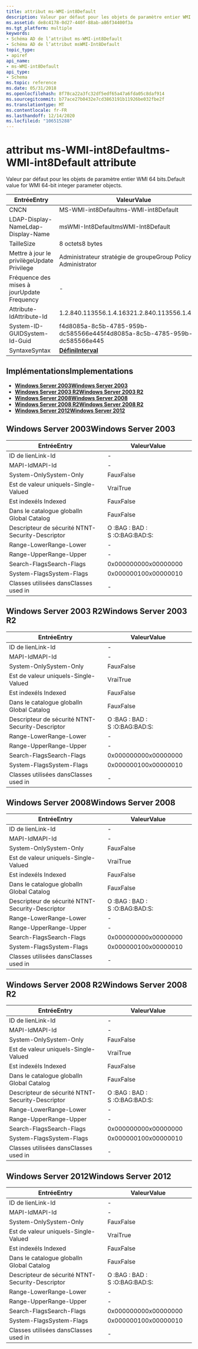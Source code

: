 ```yaml
---
title: attribut ms-WMI-int8Default
description: Valeur par défaut pour les objets de paramètre entier WMI 64 bits.
ms.assetid: de8c4178-0d27-440f-88ab-a86f34400f3a
ms.tgt_platform: multiple
keywords:
- Schéma AD de l’attribut ms-WMI-int8Default
- Schéma AD de l’attribut msWMI-Int8Default
topic_type:
- apiref
api_name:
- ms-WMI-int8Default
api_type:
- Schema
ms.topic: reference
ms.date: 05/31/2018
ms.openlocfilehash: 8f78ca22a3fc32df5edf65a47a6fda05c8daf914
ms.sourcegitcommit: b77ace27b0432e7cd3863191b11926be032fbe2f
ms.translationtype: MT
ms.contentlocale: fr-FR
ms.lasthandoff: 12/14/2020
ms.locfileid: "106515288"
---
```

# <a name="ms-wmi-int8default-attribute"></a><span data-ttu-id="4074b-105">attribut ms-WMI-int8Default</span><span class="sxs-lookup"><span data-stu-id="4074b-105">ms-WMI-int8Default attribute</span></span>

<span data-ttu-id="4074b-106">Valeur par défaut pour les objets de paramètre entier WMI 64 bits.</span><span class="sxs-lookup"><span data-stu-id="4074b-106">Default value for WMI 64-bit integer parameter objects.</span></span>



| <span data-ttu-id="4074b-107">Entrée</span><span class="sxs-lookup"><span data-stu-id="4074b-107">Entry</span></span> | <span data-ttu-id="4074b-108">Valeur</span><span class="sxs-lookup"><span data-stu-id="4074b-108">Value</span></span> |
|-------------------|--------------------------------------|
| <span data-ttu-id="4074b-109">CN</span><span class="sxs-lookup"><span data-stu-id="4074b-109">CN</span></span>                | <span data-ttu-id="4074b-110">MS-WMI-int8Default</span><span class="sxs-lookup"><span data-stu-id="4074b-110">ms-WMI-int8Default</span></span>                   |
| <span data-ttu-id="4074b-111">LDAP-Display-Name</span><span class="sxs-lookup"><span data-stu-id="4074b-111">Ldap-Display-Name</span></span> | <span data-ttu-id="4074b-112">msWMI-Int8Default</span><span class="sxs-lookup"><span data-stu-id="4074b-112">msWMI-Int8Default</span></span>                    |
| <span data-ttu-id="4074b-113">Taille</span><span class="sxs-lookup"><span data-stu-id="4074b-113">Size</span></span>              | <span data-ttu-id="4074b-114">8 octets</span><span class="sxs-lookup"><span data-stu-id="4074b-114">8 bytes</span></span>                              |
| <span data-ttu-id="4074b-115">Mettre à jour le privilège</span><span class="sxs-lookup"><span data-stu-id="4074b-115">Update Privilege</span></span>  | <span data-ttu-id="4074b-116">Administrateur stratégie de groupe</span><span class="sxs-lookup"><span data-stu-id="4074b-116">Group Policy Administrator</span></span>           |
| <span data-ttu-id="4074b-117">Fréquence des mises à jour</span><span class="sxs-lookup"><span data-stu-id="4074b-117">Update Frequency</span></span>  | \-                                   |
| <span data-ttu-id="4074b-118">Attribute-Id</span><span class="sxs-lookup"><span data-stu-id="4074b-118">Attribute-Id</span></span>      | <span data-ttu-id="4074b-119">1.2.840.113556.1.4.1632</span><span class="sxs-lookup"><span data-stu-id="4074b-119">1.2.840.113556.1.4.1632</span></span>              |
| <span data-ttu-id="4074b-120">System-ID-GUID</span><span class="sxs-lookup"><span data-stu-id="4074b-120">System-Id-Guid</span></span>    | <span data-ttu-id="4074b-121">f4d8085a-8c5b-4785-959b-dc585566e445</span><span class="sxs-lookup"><span data-stu-id="4074b-121">f4d8085a-8c5b-4785-959b-dc585566e445</span></span> |
| <span data-ttu-id="4074b-122">Syntaxe</span><span class="sxs-lookup"><span data-stu-id="4074b-122">Syntax</span></span>            | [<span data-ttu-id="4074b-123">**Défini**</span><span class="sxs-lookup"><span data-stu-id="4074b-123">**Interval**</span></span>](s-interval.md)       |



## <a name="implementations"></a><span data-ttu-id="4074b-124">Implémentations</span><span class="sxs-lookup"><span data-stu-id="4074b-124">Implementations</span></span>

-   [<span data-ttu-id="4074b-125">**Windows Server 2003**</span><span class="sxs-lookup"><span data-stu-id="4074b-125">**Windows Server 2003**</span></span>](#windows-server-2003)
-   [<span data-ttu-id="4074b-126">**Windows Server 2003 R2**</span><span class="sxs-lookup"><span data-stu-id="4074b-126">**Windows Server 2003 R2**</span></span>](#windows-server-2003-r2)
-   [<span data-ttu-id="4074b-127">**Windows Server 2008**</span><span class="sxs-lookup"><span data-stu-id="4074b-127">**Windows Server 2008**</span></span>](#windows-server-2008)
-   [<span data-ttu-id="4074b-128">**Windows Server 2008 R2**</span><span class="sxs-lookup"><span data-stu-id="4074b-128">**Windows Server 2008 R2**</span></span>](#windows-server-2008-r2)
-   [<span data-ttu-id="4074b-129">**Windows Server 2012**</span><span class="sxs-lookup"><span data-stu-id="4074b-129">**Windows Server 2012**</span></span>](#windows-server-2012)

## <a name="windows-server-2003"></a><span data-ttu-id="4074b-130">Windows Server 2003</span><span class="sxs-lookup"><span data-stu-id="4074b-130">Windows Server 2003</span></span>



| <span data-ttu-id="4074b-131">Entrée</span><span class="sxs-lookup"><span data-stu-id="4074b-131">Entry</span></span> | <span data-ttu-id="4074b-132">Valeur</span><span class="sxs-lookup"><span data-stu-id="4074b-132">Value</span></span> |
|------------------------|--------------|
| <span data-ttu-id="4074b-133">ID de lien</span><span class="sxs-lookup"><span data-stu-id="4074b-133">Link-Id</span></span>                | \-           |
| <span data-ttu-id="4074b-134">MAPI-Id</span><span class="sxs-lookup"><span data-stu-id="4074b-134">MAPI-Id</span></span>                | \-           |
| <span data-ttu-id="4074b-135">System-Only</span><span class="sxs-lookup"><span data-stu-id="4074b-135">System-Only</span></span>            | <span data-ttu-id="4074b-136">Faux</span><span class="sxs-lookup"><span data-stu-id="4074b-136">False</span></span>        |
| <span data-ttu-id="4074b-137">Est de valeur unique</span><span class="sxs-lookup"><span data-stu-id="4074b-137">Is-Single-Valued</span></span>       | <span data-ttu-id="4074b-138">Vrai</span><span class="sxs-lookup"><span data-stu-id="4074b-138">True</span></span>         |
| <span data-ttu-id="4074b-139">Est indexé</span><span class="sxs-lookup"><span data-stu-id="4074b-139">Is Indexed</span></span>             | <span data-ttu-id="4074b-140">Faux</span><span class="sxs-lookup"><span data-stu-id="4074b-140">False</span></span>        |
| <span data-ttu-id="4074b-141">Dans le catalogue global</span><span class="sxs-lookup"><span data-stu-id="4074b-141">In Global Catalog</span></span>      | <span data-ttu-id="4074b-142">Faux</span><span class="sxs-lookup"><span data-stu-id="4074b-142">False</span></span>        |
| <span data-ttu-id="4074b-143">Descripteur de sécurité NT</span><span class="sxs-lookup"><span data-stu-id="4074b-143">NT-Security-Descriptor</span></span> | <span data-ttu-id="4074b-144">O :BAG : BAD : S :</span><span class="sxs-lookup"><span data-stu-id="4074b-144">O:BAG:BAD:S:</span></span> |
| <span data-ttu-id="4074b-145">Range-Lower</span><span class="sxs-lookup"><span data-stu-id="4074b-145">Range-Lower</span></span>            | \-           |
| <span data-ttu-id="4074b-146">Range-Upper</span><span class="sxs-lookup"><span data-stu-id="4074b-146">Range-Upper</span></span>            | \-           |
| <span data-ttu-id="4074b-147">Search-Flags</span><span class="sxs-lookup"><span data-stu-id="4074b-147">Search-Flags</span></span>           | <span data-ttu-id="4074b-148">0x00000000</span><span class="sxs-lookup"><span data-stu-id="4074b-148">0x00000000</span></span>   |
| <span data-ttu-id="4074b-149">System-Flags</span><span class="sxs-lookup"><span data-stu-id="4074b-149">System-Flags</span></span>           | <span data-ttu-id="4074b-150">0x00000010</span><span class="sxs-lookup"><span data-stu-id="4074b-150">0x00000010</span></span>   |
| <span data-ttu-id="4074b-151">Classes utilisées dans</span><span class="sxs-lookup"><span data-stu-id="4074b-151">Classes used in</span></span>        | \-           |



## <a name="windows-server-2003-r2"></a><span data-ttu-id="4074b-152">Windows Server 2003 R2</span><span class="sxs-lookup"><span data-stu-id="4074b-152">Windows Server 2003 R2</span></span>



| <span data-ttu-id="4074b-153">Entrée</span><span class="sxs-lookup"><span data-stu-id="4074b-153">Entry</span></span> | <span data-ttu-id="4074b-154">Valeur</span><span class="sxs-lookup"><span data-stu-id="4074b-154">Value</span></span> |
|------------------------|--------------|
| <span data-ttu-id="4074b-155">ID de lien</span><span class="sxs-lookup"><span data-stu-id="4074b-155">Link-Id</span></span>                | \-           |
| <span data-ttu-id="4074b-156">MAPI-Id</span><span class="sxs-lookup"><span data-stu-id="4074b-156">MAPI-Id</span></span>                | \-           |
| <span data-ttu-id="4074b-157">System-Only</span><span class="sxs-lookup"><span data-stu-id="4074b-157">System-Only</span></span>            | <span data-ttu-id="4074b-158">Faux</span><span class="sxs-lookup"><span data-stu-id="4074b-158">False</span></span>        |
| <span data-ttu-id="4074b-159">Est de valeur unique</span><span class="sxs-lookup"><span data-stu-id="4074b-159">Is-Single-Valued</span></span>       | <span data-ttu-id="4074b-160">Vrai</span><span class="sxs-lookup"><span data-stu-id="4074b-160">True</span></span>         |
| <span data-ttu-id="4074b-161">Est indexé</span><span class="sxs-lookup"><span data-stu-id="4074b-161">Is Indexed</span></span>             | <span data-ttu-id="4074b-162">Faux</span><span class="sxs-lookup"><span data-stu-id="4074b-162">False</span></span>        |
| <span data-ttu-id="4074b-163">Dans le catalogue global</span><span class="sxs-lookup"><span data-stu-id="4074b-163">In Global Catalog</span></span>      | <span data-ttu-id="4074b-164">Faux</span><span class="sxs-lookup"><span data-stu-id="4074b-164">False</span></span>        |
| <span data-ttu-id="4074b-165">Descripteur de sécurité NT</span><span class="sxs-lookup"><span data-stu-id="4074b-165">NT-Security-Descriptor</span></span> | <span data-ttu-id="4074b-166">O :BAG : BAD : S :</span><span class="sxs-lookup"><span data-stu-id="4074b-166">O:BAG:BAD:S:</span></span> |
| <span data-ttu-id="4074b-167">Range-Lower</span><span class="sxs-lookup"><span data-stu-id="4074b-167">Range-Lower</span></span>            | \-           |
| <span data-ttu-id="4074b-168">Range-Upper</span><span class="sxs-lookup"><span data-stu-id="4074b-168">Range-Upper</span></span>            | \-           |
| <span data-ttu-id="4074b-169">Search-Flags</span><span class="sxs-lookup"><span data-stu-id="4074b-169">Search-Flags</span></span>           | <span data-ttu-id="4074b-170">0x00000000</span><span class="sxs-lookup"><span data-stu-id="4074b-170">0x00000000</span></span>   |
| <span data-ttu-id="4074b-171">System-Flags</span><span class="sxs-lookup"><span data-stu-id="4074b-171">System-Flags</span></span>           | <span data-ttu-id="4074b-172">0x00000010</span><span class="sxs-lookup"><span data-stu-id="4074b-172">0x00000010</span></span>   |
| <span data-ttu-id="4074b-173">Classes utilisées dans</span><span class="sxs-lookup"><span data-stu-id="4074b-173">Classes used in</span></span>        | \-           |



## <a name="windows-server-2008"></a><span data-ttu-id="4074b-174">Windows Server 2008</span><span class="sxs-lookup"><span data-stu-id="4074b-174">Windows Server 2008</span></span>



| <span data-ttu-id="4074b-175">Entrée</span><span class="sxs-lookup"><span data-stu-id="4074b-175">Entry</span></span> | <span data-ttu-id="4074b-176">Valeur</span><span class="sxs-lookup"><span data-stu-id="4074b-176">Value</span></span> |
|------------------------|--------------|
| <span data-ttu-id="4074b-177">ID de lien</span><span class="sxs-lookup"><span data-stu-id="4074b-177">Link-Id</span></span>                | \-           |
| <span data-ttu-id="4074b-178">MAPI-Id</span><span class="sxs-lookup"><span data-stu-id="4074b-178">MAPI-Id</span></span>                | \-           |
| <span data-ttu-id="4074b-179">System-Only</span><span class="sxs-lookup"><span data-stu-id="4074b-179">System-Only</span></span>            | <span data-ttu-id="4074b-180">Faux</span><span class="sxs-lookup"><span data-stu-id="4074b-180">False</span></span>        |
| <span data-ttu-id="4074b-181">Est de valeur unique</span><span class="sxs-lookup"><span data-stu-id="4074b-181">Is-Single-Valued</span></span>       | <span data-ttu-id="4074b-182">Vrai</span><span class="sxs-lookup"><span data-stu-id="4074b-182">True</span></span>         |
| <span data-ttu-id="4074b-183">Est indexé</span><span class="sxs-lookup"><span data-stu-id="4074b-183">Is Indexed</span></span>             | <span data-ttu-id="4074b-184">Faux</span><span class="sxs-lookup"><span data-stu-id="4074b-184">False</span></span>        |
| <span data-ttu-id="4074b-185">Dans le catalogue global</span><span class="sxs-lookup"><span data-stu-id="4074b-185">In Global Catalog</span></span>      | <span data-ttu-id="4074b-186">Faux</span><span class="sxs-lookup"><span data-stu-id="4074b-186">False</span></span>        |
| <span data-ttu-id="4074b-187">Descripteur de sécurité NT</span><span class="sxs-lookup"><span data-stu-id="4074b-187">NT-Security-Descriptor</span></span> | <span data-ttu-id="4074b-188">O :BAG : BAD : S :</span><span class="sxs-lookup"><span data-stu-id="4074b-188">O:BAG:BAD:S:</span></span> |
| <span data-ttu-id="4074b-189">Range-Lower</span><span class="sxs-lookup"><span data-stu-id="4074b-189">Range-Lower</span></span>            | \-           |
| <span data-ttu-id="4074b-190">Range-Upper</span><span class="sxs-lookup"><span data-stu-id="4074b-190">Range-Upper</span></span>            | \-           |
| <span data-ttu-id="4074b-191">Search-Flags</span><span class="sxs-lookup"><span data-stu-id="4074b-191">Search-Flags</span></span>           | <span data-ttu-id="4074b-192">0x00000000</span><span class="sxs-lookup"><span data-stu-id="4074b-192">0x00000000</span></span>   |
| <span data-ttu-id="4074b-193">System-Flags</span><span class="sxs-lookup"><span data-stu-id="4074b-193">System-Flags</span></span>           | <span data-ttu-id="4074b-194">0x00000010</span><span class="sxs-lookup"><span data-stu-id="4074b-194">0x00000010</span></span>   |
| <span data-ttu-id="4074b-195">Classes utilisées dans</span><span class="sxs-lookup"><span data-stu-id="4074b-195">Classes used in</span></span>        | \-           |



## <a name="windows-server-2008-r2"></a><span data-ttu-id="4074b-196">Windows Server 2008 R2</span><span class="sxs-lookup"><span data-stu-id="4074b-196">Windows Server 2008 R2</span></span>



| <span data-ttu-id="4074b-197">Entrée</span><span class="sxs-lookup"><span data-stu-id="4074b-197">Entry</span></span> | <span data-ttu-id="4074b-198">Valeur</span><span class="sxs-lookup"><span data-stu-id="4074b-198">Value</span></span> |
|------------------------|--------------|
| <span data-ttu-id="4074b-199">ID de lien</span><span class="sxs-lookup"><span data-stu-id="4074b-199">Link-Id</span></span>                | \-           |
| <span data-ttu-id="4074b-200">MAPI-Id</span><span class="sxs-lookup"><span data-stu-id="4074b-200">MAPI-Id</span></span>                | \-           |
| <span data-ttu-id="4074b-201">System-Only</span><span class="sxs-lookup"><span data-stu-id="4074b-201">System-Only</span></span>            | <span data-ttu-id="4074b-202">Faux</span><span class="sxs-lookup"><span data-stu-id="4074b-202">False</span></span>        |
| <span data-ttu-id="4074b-203">Est de valeur unique</span><span class="sxs-lookup"><span data-stu-id="4074b-203">Is-Single-Valued</span></span>       | <span data-ttu-id="4074b-204">Vrai</span><span class="sxs-lookup"><span data-stu-id="4074b-204">True</span></span>         |
| <span data-ttu-id="4074b-205">Est indexé</span><span class="sxs-lookup"><span data-stu-id="4074b-205">Is Indexed</span></span>             | <span data-ttu-id="4074b-206">Faux</span><span class="sxs-lookup"><span data-stu-id="4074b-206">False</span></span>        |
| <span data-ttu-id="4074b-207">Dans le catalogue global</span><span class="sxs-lookup"><span data-stu-id="4074b-207">In Global Catalog</span></span>      | <span data-ttu-id="4074b-208">Faux</span><span class="sxs-lookup"><span data-stu-id="4074b-208">False</span></span>        |
| <span data-ttu-id="4074b-209">Descripteur de sécurité NT</span><span class="sxs-lookup"><span data-stu-id="4074b-209">NT-Security-Descriptor</span></span> | <span data-ttu-id="4074b-210">O :BAG : BAD : S :</span><span class="sxs-lookup"><span data-stu-id="4074b-210">O:BAG:BAD:S:</span></span> |
| <span data-ttu-id="4074b-211">Range-Lower</span><span class="sxs-lookup"><span data-stu-id="4074b-211">Range-Lower</span></span>            | \-           |
| <span data-ttu-id="4074b-212">Range-Upper</span><span class="sxs-lookup"><span data-stu-id="4074b-212">Range-Upper</span></span>            | \-           |
| <span data-ttu-id="4074b-213">Search-Flags</span><span class="sxs-lookup"><span data-stu-id="4074b-213">Search-Flags</span></span>           | <span data-ttu-id="4074b-214">0x00000000</span><span class="sxs-lookup"><span data-stu-id="4074b-214">0x00000000</span></span>   |
| <span data-ttu-id="4074b-215">System-Flags</span><span class="sxs-lookup"><span data-stu-id="4074b-215">System-Flags</span></span>           | <span data-ttu-id="4074b-216">0x00000010</span><span class="sxs-lookup"><span data-stu-id="4074b-216">0x00000010</span></span>   |
| <span data-ttu-id="4074b-217">Classes utilisées dans</span><span class="sxs-lookup"><span data-stu-id="4074b-217">Classes used in</span></span>        | \-           |



## <a name="windows-server-2012"></a><span data-ttu-id="4074b-218">Windows Server 2012</span><span class="sxs-lookup"><span data-stu-id="4074b-218">Windows Server 2012</span></span>



| <span data-ttu-id="4074b-219">Entrée</span><span class="sxs-lookup"><span data-stu-id="4074b-219">Entry</span></span> | <span data-ttu-id="4074b-220">Valeur</span><span class="sxs-lookup"><span data-stu-id="4074b-220">Value</span></span> |
|------------------------|--------------|
| <span data-ttu-id="4074b-221">ID de lien</span><span class="sxs-lookup"><span data-stu-id="4074b-221">Link-Id</span></span>                | \-           |
| <span data-ttu-id="4074b-222">MAPI-Id</span><span class="sxs-lookup"><span data-stu-id="4074b-222">MAPI-Id</span></span>                | \-           |
| <span data-ttu-id="4074b-223">System-Only</span><span class="sxs-lookup"><span data-stu-id="4074b-223">System-Only</span></span>            | <span data-ttu-id="4074b-224">Faux</span><span class="sxs-lookup"><span data-stu-id="4074b-224">False</span></span>        |
| <span data-ttu-id="4074b-225">Est de valeur unique</span><span class="sxs-lookup"><span data-stu-id="4074b-225">Is-Single-Valued</span></span>       | <span data-ttu-id="4074b-226">Vrai</span><span class="sxs-lookup"><span data-stu-id="4074b-226">True</span></span>         |
| <span data-ttu-id="4074b-227">Est indexé</span><span class="sxs-lookup"><span data-stu-id="4074b-227">Is Indexed</span></span>             | <span data-ttu-id="4074b-228">Faux</span><span class="sxs-lookup"><span data-stu-id="4074b-228">False</span></span>        |
| <span data-ttu-id="4074b-229">Dans le catalogue global</span><span class="sxs-lookup"><span data-stu-id="4074b-229">In Global Catalog</span></span>      | <span data-ttu-id="4074b-230">Faux</span><span class="sxs-lookup"><span data-stu-id="4074b-230">False</span></span>        |
| <span data-ttu-id="4074b-231">Descripteur de sécurité NT</span><span class="sxs-lookup"><span data-stu-id="4074b-231">NT-Security-Descriptor</span></span> | <span data-ttu-id="4074b-232">O :BAG : BAD : S :</span><span class="sxs-lookup"><span data-stu-id="4074b-232">O:BAG:BAD:S:</span></span> |
| <span data-ttu-id="4074b-233">Range-Lower</span><span class="sxs-lookup"><span data-stu-id="4074b-233">Range-Lower</span></span>            | \-           |
| <span data-ttu-id="4074b-234">Range-Upper</span><span class="sxs-lookup"><span data-stu-id="4074b-234">Range-Upper</span></span>            | \-           |
| <span data-ttu-id="4074b-235">Search-Flags</span><span class="sxs-lookup"><span data-stu-id="4074b-235">Search-Flags</span></span>           | <span data-ttu-id="4074b-236">0x00000000</span><span class="sxs-lookup"><span data-stu-id="4074b-236">0x00000000</span></span>   |
| <span data-ttu-id="4074b-237">System-Flags</span><span class="sxs-lookup"><span data-stu-id="4074b-237">System-Flags</span></span>           | <span data-ttu-id="4074b-238">0x00000010</span><span class="sxs-lookup"><span data-stu-id="4074b-238">0x00000010</span></span>   |
| <span data-ttu-id="4074b-239">Classes utilisées dans</span><span class="sxs-lookup"><span data-stu-id="4074b-239">Classes used in</span></span>        | \-           |



 

 





